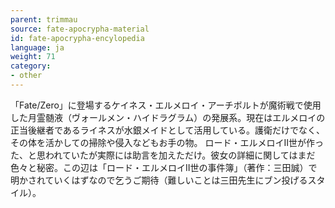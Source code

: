 ```yaml
---
parent: trimmau
source: fate-apocrypha-material
id: fate-apocrypha-encylopedia
language: ja
weight: 71
category:
- other
---
```


「Fate/Zero」に登場するケイネス・エルメロイ・アーチボルトが魔術戦で使用した月霊髄液（ヴォールメン・ハイドラグラム）の発展系。現在はエルメロイの正当後継者であるライネスが水銀メイドとして活用している。護衛だけでなく、その体を活かしての掃除や侵入などもお手の物。
ロード・エルメロイII世が作った、と思われていたが実際には助言を加えただけ。彼女の詳細に関してはまだ色々と秘密。この辺は「ロード・エルメロイII世の事件簿」（著作：三田誠）で明かされていくはずなので乞うご期待（難しいことは三田先生にブン投げるスタイル）。
